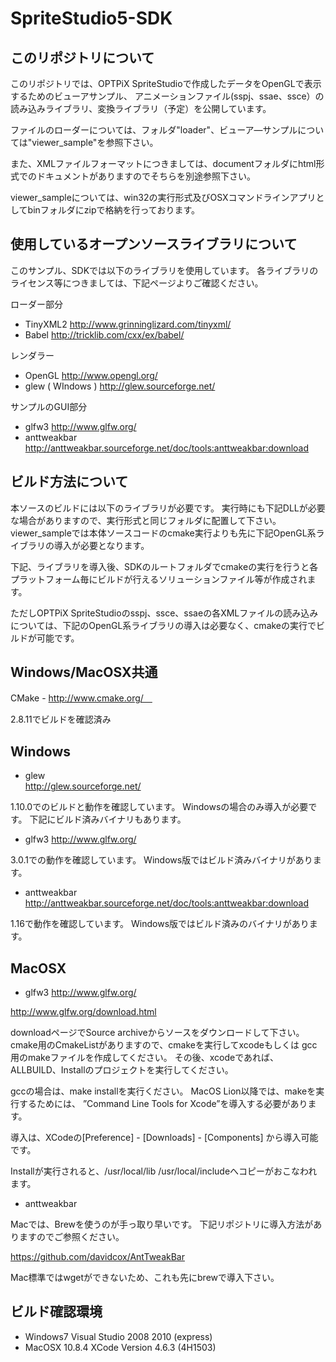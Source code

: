 SpriteStudio5-SDK
=================

このリポジトリについて
-----------------
このリポジトリでは、OPTPiX SpriteStudioで作成したデータをOpenGLで表示するためのビューアサンプル、
アニメーションファイル(sspj、ssae、ssce）の読み込みライブラリ、変換ライブラリ（予定）を公開しています。

ファイルのローダーについては、フォルダ"loader"、ビューア―サンプルについては"viewer_sample"を参照下さい。

また、XMLファイルフォーマットにつきましては、documentフォルダにhtml形式でのドキュメントがありますのでそちらを別途参照下さい。

viewer_sampleについては、win32の実行形式及びOSXコマンドラインアプリとしてbinフォルダにzipで格納を行っております。


使用しているオープンソースライブラリについて
----------------
このサンプル、SDKでは以下のライブラリを使用しています。
各ライブラリのライセンス等につきましては、下記ページよりご確認ください。

ローダー部分
- TinyXML2
http://www.grinninglizard.com/tinyxml/
- Babel
http://tricklib.com/cxx/ex/babel/

レンダラー
- OpenGL 
http://www.opengl.org/
- glew ( WIndows )
http://glew.sourceforge.net/

サンプルのGUI部分
- glfw3 
http://www.glfw.org/
- anttweakbar
http://anttweakbar.sourceforge.net/doc/tools:anttweakbar:download




ビルド方法について
-----------------
本ソースのビルドには以下のライブラリが必要です。
実行時にも下記DLLが必要な場合がありますので、実行形式と同じフォルダに配置して下さい。
viewer_sampleでは本体ソースコードのcmake実行よりも先に下記OpenGL系ライブラリの導入が必要となります。

下記、ライブラリを導入後、SDKのルートフォルダでcmakeの実行を行うと各プラットフォーム毎にビルドが行えるソリューションファイル等が作成されます。

ただしOPTPiX SpriteStudioのsspj、ssce、ssaeの各XMLファイルの読み込みについては、下記のOpenGL系ライブラリの導入は必要なく、cmakeの実行でビルドが可能です。


Windows/MacOSX共通
---
CMake - http://www.cmake.org/　

2.8.11でビルドを確認済み

Windows
---
- glew  
http://glew.sourceforge.net/

1.10.0でのビルドと動作を確認しています。
Windowsの場合のみ導入が必要です。
下記にビルド済みバイナリもあります。
  
- glfw3	
http://www.glfw.org/

3.0.1での動作を確認しています。
Windows版ではビルド済みバイナリがあります。
	
- anttweakbar
http://anttweakbar.sourceforge.net/doc/tools:anttweakbar:download

1.16で動作を確認しています。
Windows版ではビルド済みのバイナリがあります。


MacOSX
---
- glfw3	
http://www.glfw.org/

http://www.glfw.org/download.html

downloadページでSource archiveからソースをダウンロードして下さい。
cmake用のCmakeListがありますので、cmakeを実行してxcodeもしくは
gcc用のmakeファイルを作成してください。
その後、xcodeであれば、ALLBUILD、Installのプロジェクトを実行してください。

gccの場合は、make installを実行ください。
MacOS Lion以降では、makeを実行するためには、
”Command Line Tools for Xcode”を導入する必要があります。

導入は、XCodeの[Preference] - [Downloads] - [Components] から導入可能です。

Installが実行されると、/usr/local/lib /usr/local/includeへコピーがおこなわれます。

- anttweakbar

Macでは、Brewを使うのが手っ取り早いです。
	下記リポジトリに導入方法がありますのでご参照ください。

https://github.com/davidcox/AntTweakBar

Mac標準ではwgetができないため、これも先にbrewで導入下さい。


ビルド確認環境
---

- Windows7 Visual Studio 2008 2010 (express)
- MacOSX 10.8.4 XCode Version 4.6.3 (4H1503)


